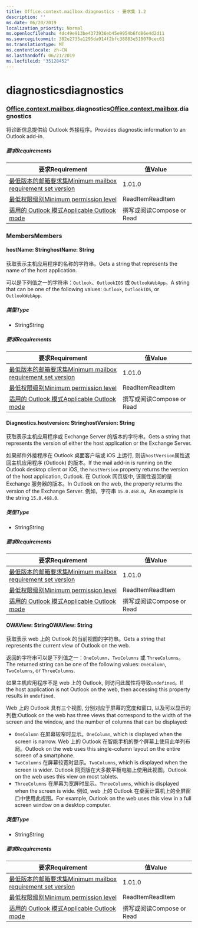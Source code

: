 ```yaml
---
title: Office.context.mailbox.diagnostics - 要求集 1.2
description: ''
ms.date: 06/20/2019
localization_priority: Normal
ms.openlocfilehash: 4dc49e913be4373936eb45e9954b6fd86e4d2d11
ms.sourcegitcommit: 382e2735a1295da914f2bfc38883e518070cec61
ms.translationtype: MT
ms.contentlocale: zh-CN
ms.lasthandoff: 06/21/2019
ms.locfileid: "35128452"
---
```

# <a name="diagnostics"></a><span data-ttu-id="1e5df-102">diagnostics</span><span class="sxs-lookup"><span data-stu-id="1e5df-102">diagnostics</span></span>

### <a name="officeofficemdcontextofficecontextmdmailboxofficecontextmailboxmddiagnostics"></a><span data-ttu-id="1e5df-103">[Office](Office.md)[.context](Office.context.md)[.mailbox](Office.context.mailbox.md).diagnostics</span><span class="sxs-lookup"><span data-stu-id="1e5df-103">[Office](Office.md)[.context](Office.context.md)[.mailbox](Office.context.mailbox.md).diagnostics</span></span>

<span data-ttu-id="1e5df-104">将诊断信息提供给 Outlook 外接程序。</span><span class="sxs-lookup"><span data-stu-id="1e5df-104">Provides diagnostic information to an Outlook add-in.</span></span>

##### <a name="requirements"></a><span data-ttu-id="1e5df-105">要求</span><span class="sxs-lookup"><span data-stu-id="1e5df-105">Requirements</span></span>

|<span data-ttu-id="1e5df-106">要求</span><span class="sxs-lookup"><span data-stu-id="1e5df-106">Requirement</span></span>| <span data-ttu-id="1e5df-107">值</span><span class="sxs-lookup"><span data-stu-id="1e5df-107">Value</span></span>|
|---|---|
|[<span data-ttu-id="1e5df-108">最低版本的邮箱要求集</span><span class="sxs-lookup"><span data-stu-id="1e5df-108">Minimum mailbox requirement set version</span></span>](/office/dev/add-ins/reference/requirement-sets/outlook-api-requirement-sets)| <span data-ttu-id="1e5df-109">1.0</span><span class="sxs-lookup"><span data-stu-id="1e5df-109">1.0</span></span>|
|[<span data-ttu-id="1e5df-110">最低权限级别</span><span class="sxs-lookup"><span data-stu-id="1e5df-110">Minimum permission level</span></span>](/outlook/add-ins/understanding-outlook-add-in-permissions)| <span data-ttu-id="1e5df-111">ReadItem</span><span class="sxs-lookup"><span data-stu-id="1e5df-111">ReadItem</span></span>|
|[<span data-ttu-id="1e5df-112">适用的 Outlook 模式</span><span class="sxs-lookup"><span data-stu-id="1e5df-112">Applicable Outlook mode</span></span>](/outlook/add-ins/#extension-points)| <span data-ttu-id="1e5df-113">撰写或阅读</span><span class="sxs-lookup"><span data-stu-id="1e5df-113">Compose or Read</span></span>|

### <a name="members"></a><span data-ttu-id="1e5df-114">Members</span><span class="sxs-lookup"><span data-stu-id="1e5df-114">Members</span></span>

#### <a name="hostname-string"></a><span data-ttu-id="1e5df-115">hostName: String</span><span class="sxs-lookup"><span data-stu-id="1e5df-115">hostName: String</span></span>

<span data-ttu-id="1e5df-116">获取表示主机应用程序的名称的字符串。</span><span class="sxs-lookup"><span data-stu-id="1e5df-116">Gets a string that represents the name of the host application.</span></span>

<span data-ttu-id="1e5df-117">可以是下列值之一的字符串：`Outlook`、`OutlookIOS` 或 `OutlookWebApp`。</span><span class="sxs-lookup"><span data-stu-id="1e5df-117">A string that can be one of the following values: `Outlook`, `OutlookIOS`, or `OutlookWebApp`.</span></span>

##### <a name="type"></a><span data-ttu-id="1e5df-118">类型</span><span class="sxs-lookup"><span data-stu-id="1e5df-118">Type</span></span>

*   <span data-ttu-id="1e5df-119">String</span><span class="sxs-lookup"><span data-stu-id="1e5df-119">String</span></span>

##### <a name="requirements"></a><span data-ttu-id="1e5df-120">要求</span><span class="sxs-lookup"><span data-stu-id="1e5df-120">Requirements</span></span>

|<span data-ttu-id="1e5df-121">要求</span><span class="sxs-lookup"><span data-stu-id="1e5df-121">Requirement</span></span>| <span data-ttu-id="1e5df-122">值</span><span class="sxs-lookup"><span data-stu-id="1e5df-122">Value</span></span>|
|---|---|
|[<span data-ttu-id="1e5df-123">最低版本的邮箱要求集</span><span class="sxs-lookup"><span data-stu-id="1e5df-123">Minimum mailbox requirement set version</span></span>](/office/dev/add-ins/reference/requirement-sets/outlook-api-requirement-sets)| <span data-ttu-id="1e5df-124">1.0</span><span class="sxs-lookup"><span data-stu-id="1e5df-124">1.0</span></span>|
|[<span data-ttu-id="1e5df-125">最低权限级别</span><span class="sxs-lookup"><span data-stu-id="1e5df-125">Minimum permission level</span></span>](/outlook/add-ins/understanding-outlook-add-in-permissions)| <span data-ttu-id="1e5df-126">ReadItem</span><span class="sxs-lookup"><span data-stu-id="1e5df-126">ReadItem</span></span>|
|[<span data-ttu-id="1e5df-127">适用的 Outlook 模式</span><span class="sxs-lookup"><span data-stu-id="1e5df-127">Applicable Outlook mode</span></span>](/outlook/add-ins/#extension-points)| <span data-ttu-id="1e5df-128">撰写或阅读</span><span class="sxs-lookup"><span data-stu-id="1e5df-128">Compose or Read</span></span>|

#### <a name="hostversion-string"></a><span data-ttu-id="1e5df-129">Diagnostics.hostversion: String</span><span class="sxs-lookup"><span data-stu-id="1e5df-129">hostVersion: String</span></span>

<span data-ttu-id="1e5df-130">获取表示主机应用程序或 Exchange Server 的版本的字符串。</span><span class="sxs-lookup"><span data-stu-id="1e5df-130">Gets a string that represents the version of either the host application or the Exchange Server.</span></span>

<span data-ttu-id="1e5df-131">如果邮件外接程序在 Outlook 桌面客户端或 iOS 上运行, 则该`hostVersion`属性返回主机应用程序 (Outlook) 的版本。</span><span class="sxs-lookup"><span data-stu-id="1e5df-131">If the mail add-in is running on the Outlook desktop client or iOS, the `hostVersion` property returns the version of the host application, Outlook.</span></span> <span data-ttu-id="1e5df-132">在 Outlook 网页版中, 该属性返回的是 Exchange 服务器的版本。</span><span class="sxs-lookup"><span data-stu-id="1e5df-132">In Outlook on the web, the property returns the version of the Exchange Server.</span></span> <span data-ttu-id="1e5df-133">例如，字符串 `15.0.468.0`。</span><span class="sxs-lookup"><span data-stu-id="1e5df-133">An example is the string `15.0.468.0`.</span></span>

##### <a name="type"></a><span data-ttu-id="1e5df-134">类型</span><span class="sxs-lookup"><span data-stu-id="1e5df-134">Type</span></span>

*   <span data-ttu-id="1e5df-135">String</span><span class="sxs-lookup"><span data-stu-id="1e5df-135">String</span></span>

##### <a name="requirements"></a><span data-ttu-id="1e5df-136">要求</span><span class="sxs-lookup"><span data-stu-id="1e5df-136">Requirements</span></span>

|<span data-ttu-id="1e5df-137">要求</span><span class="sxs-lookup"><span data-stu-id="1e5df-137">Requirement</span></span>| <span data-ttu-id="1e5df-138">值</span><span class="sxs-lookup"><span data-stu-id="1e5df-138">Value</span></span>|
|---|---|
|[<span data-ttu-id="1e5df-139">最低版本的邮箱要求集</span><span class="sxs-lookup"><span data-stu-id="1e5df-139">Minimum mailbox requirement set version</span></span>](/office/dev/add-ins/reference/requirement-sets/outlook-api-requirement-sets)| <span data-ttu-id="1e5df-140">1.0</span><span class="sxs-lookup"><span data-stu-id="1e5df-140">1.0</span></span>|
|[<span data-ttu-id="1e5df-141">最低权限级别</span><span class="sxs-lookup"><span data-stu-id="1e5df-141">Minimum permission level</span></span>](/outlook/add-ins/understanding-outlook-add-in-permissions)| <span data-ttu-id="1e5df-142">ReadItem</span><span class="sxs-lookup"><span data-stu-id="1e5df-142">ReadItem</span></span>|
|[<span data-ttu-id="1e5df-143">适用的 Outlook 模式</span><span class="sxs-lookup"><span data-stu-id="1e5df-143">Applicable Outlook mode</span></span>](/outlook/add-ins/#extension-points)| <span data-ttu-id="1e5df-144">撰写或阅读</span><span class="sxs-lookup"><span data-stu-id="1e5df-144">Compose or Read</span></span>|

#### <a name="owaview-string"></a><span data-ttu-id="1e5df-145">OWAView: String</span><span class="sxs-lookup"><span data-stu-id="1e5df-145">OWAView: String</span></span>

<span data-ttu-id="1e5df-146">获取表示 web 上的 Outlook 的当前视图的字符串。</span><span class="sxs-lookup"><span data-stu-id="1e5df-146">Gets a string that represents the current view of Outlook on the web.</span></span>

<span data-ttu-id="1e5df-147">返回的字符串可以是下列值之一：`OneColumn`、`TwoColumns` 或 `ThreeColumns`。</span><span class="sxs-lookup"><span data-stu-id="1e5df-147">The returned string can be one of the following values: `OneColumn`, `TwoColumns`, or `ThreeColumns`.</span></span>

<span data-ttu-id="1e5df-148">如果主机应用程序不是 web 上的 Outlook, 则访问此属性将导致`undefined`。</span><span class="sxs-lookup"><span data-stu-id="1e5df-148">If the host application is not Outlook on the web, then accessing this property results in `undefined`.</span></span>

<span data-ttu-id="1e5df-149">Web 上的 Outlook 具有三个视图, 分别对应于屏幕的宽度和窗口, 以及可以显示的列数:</span><span class="sxs-lookup"><span data-stu-id="1e5df-149">Outlook on the web has three views that correspond to the width of the screen and the window, and the number of columns that can be displayed:</span></span>

*   <span data-ttu-id="1e5df-150">`OneColumn` 在屏幕较窄时显示。</span><span class="sxs-lookup"><span data-stu-id="1e5df-150">`OneColumn`, which is displayed when the screen is narrow.</span></span> <span data-ttu-id="1e5df-151">Web 上的 Outlook 在智能手机的整个屏幕上使用此单列布局。</span><span class="sxs-lookup"><span data-stu-id="1e5df-151">Outlook on the web uses this single-column layout on the entire screen of a smartphone.</span></span>
*   <span data-ttu-id="1e5df-152">`TwoColumns` 在屏幕较宽时显示。</span><span class="sxs-lookup"><span data-stu-id="1e5df-152">`TwoColumns`, which is displayed when the screen is wider.</span></span> <span data-ttu-id="1e5df-153">Outlook 网页版在大多数平板电脑上使用此视图。</span><span class="sxs-lookup"><span data-stu-id="1e5df-153">Outlook on the web uses this view on most tablets.</span></span>
*   <span data-ttu-id="1e5df-154">`ThreeColumns` 在屏幕为宽屏时显示。</span><span class="sxs-lookup"><span data-stu-id="1e5df-154">`ThreeColumns`, which is displayed when the screen is wide.</span></span> <span data-ttu-id="1e5df-155">例如, web 上的 Outlook 在桌面计算机上的全屏窗口中使用此视图。</span><span class="sxs-lookup"><span data-stu-id="1e5df-155">For example, Outlook on the web uses this view in a full screen window on a desktop computer.</span></span>

##### <a name="type"></a><span data-ttu-id="1e5df-156">类型</span><span class="sxs-lookup"><span data-stu-id="1e5df-156">Type</span></span>

*   <span data-ttu-id="1e5df-157">String</span><span class="sxs-lookup"><span data-stu-id="1e5df-157">String</span></span>

##### <a name="requirements"></a><span data-ttu-id="1e5df-158">要求</span><span class="sxs-lookup"><span data-stu-id="1e5df-158">Requirements</span></span>

|<span data-ttu-id="1e5df-159">要求</span><span class="sxs-lookup"><span data-stu-id="1e5df-159">Requirement</span></span>| <span data-ttu-id="1e5df-160">值</span><span class="sxs-lookup"><span data-stu-id="1e5df-160">Value</span></span>|
|---|---|
|[<span data-ttu-id="1e5df-161">最低版本的邮箱要求集</span><span class="sxs-lookup"><span data-stu-id="1e5df-161">Minimum mailbox requirement set version</span></span>](/office/dev/add-ins/reference/requirement-sets/outlook-api-requirement-sets)| <span data-ttu-id="1e5df-162">1.0</span><span class="sxs-lookup"><span data-stu-id="1e5df-162">1.0</span></span>|
|[<span data-ttu-id="1e5df-163">最低权限级别</span><span class="sxs-lookup"><span data-stu-id="1e5df-163">Minimum permission level</span></span>](/outlook/add-ins/understanding-outlook-add-in-permissions)| <span data-ttu-id="1e5df-164">ReadItem</span><span class="sxs-lookup"><span data-stu-id="1e5df-164">ReadItem</span></span>|
|[<span data-ttu-id="1e5df-165">适用的 Outlook 模式</span><span class="sxs-lookup"><span data-stu-id="1e5df-165">Applicable Outlook mode</span></span>](/outlook/add-ins/#extension-points)| <span data-ttu-id="1e5df-166">撰写或阅读</span><span class="sxs-lookup"><span data-stu-id="1e5df-166">Compose or Read</span></span>|

